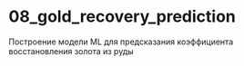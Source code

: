 # 08_gold_recovery_prediction
Построение модели ML для предсказания коэффициента восстановления золота из руды
